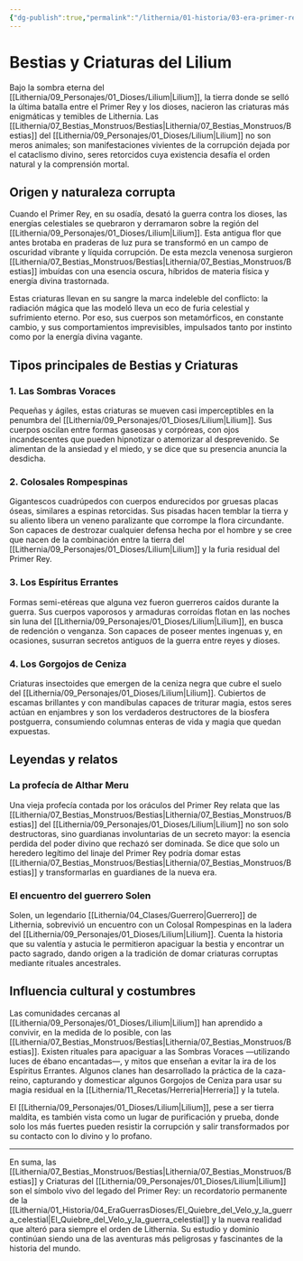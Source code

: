 ```yaml
---
{"dg-publish":true,"permalink":"/lithernia/01-historia/03-era-primer-rey/bestias-y-criaturas-del-lilium/","title":"Bestias y Criaturas del Lilium","tags":["lithernia","bestiario","Lilium"]}
---
```


# Bestias y Criaturas del Lilium

Bajo la sombra eterna del [[Lithernia/09_Personajes/01_Dioses/Lilium\|Lilium]], la tierra donde se selló la última batalla entre el Primer Rey y los dioses, nacieron las criaturas más enigmáticas y temibles de Lithernia. Las [[Lithernia/07_Bestias_Monstruos/Bestias\|Lithernia/07_Bestias_Monstruos/Bestias]] del [[Lithernia/09_Personajes/01_Dioses/Lilium\|Lilium]] no son meros animales; son manifestaciones vivientes de la corrupción dejada por el cataclismo divino, seres retorcidos cuya existencia desafía el orden natural y la comprensión mortal.

## Origen y naturaleza corrupta

Cuando el Primer Rey, en su osadía, desató la guerra contra los dioses, las energías celestiales se quebraron y derramaron sobre la región del [[Lithernia/09_Personajes/01_Dioses/Lilium\|Lilium]]. Esta antigua flor que antes brotaba en praderas de luz pura se transformó en un campo de oscuridad vibrante y líquida corrupción. De esta mezcla venenosa surgieron [[Lithernia/07_Bestias_Monstruos/Bestias\|Lithernia/07_Bestias_Monstruos/Bestias]] imbuídas con una esencia oscura, híbridos de materia física y energía divina trastornada.

Estas criaturas llevan en su sangre la marca indeleble del conflicto: la radiación mágica que las modeló lleva un eco de furia celestial y sufrimiento eterno. Por eso, sus cuerpos son metamórficos, en constante cambio, y sus comportamientos imprevisibles, impulsados tanto por instinto como por la energía divina vagante.

## Tipos principales de Bestias y Criaturas

### 1. **Las Sombras Voraces**

Pequeñas y ágiles, estas criaturas se mueven casi imperceptibles en la penumbra del [[Lithernia/09_Personajes/01_Dioses/Lilium\|Lilium]]. Sus cuerpos oscilan entre formas gaseosas y corpóreas, con ojos incandescentes que pueden hipnotizar o atemorizar al desprevenido. Se alimentan de la ansiedad y el miedo, y se dice que su presencia anuncia la desdicha.

### 2. **Colosales Rompespinas**

Gigantescos cuadrúpedos con cuerpos endurecidos por gruesas placas óseas, similares a espinas retorcidas. Sus pisadas hacen temblar la tierra y su aliento libera un veneno paralizante que corrompe la flora circundante. Son capaces de destrozar cualquier defensa hecha por el hombre y se cree que nacen de la combinación entre la tierra del [[Lithernia/09_Personajes/01_Dioses/Lilium\|Lilium]] y la furia residual del Primer Rey.

### 3. **Los Espíritus Errantes**

Formas semi-etéreas que alguna vez fueron guerreros caídos durante la guerra. Sus cuerpos vaporosos y armaduras corroídas flotan en las noches sin luna del [[Lithernia/09_Personajes/01_Dioses/Lilium\|Lilium]], en busca de redención o venganza. Son capaces de poseer mentes ingenuas y, en ocasiones, susurran secretos antiguos de la guerra entre reyes y dioses.

### 4. **Los Gorgojos de Ceniza**

Criaturas insectoides que emergen de la ceniza negra que cubre el suelo del [[Lithernia/09_Personajes/01_Dioses/Lilium\|Lilium]]. Cubiertos de escamas brillantes y con mandíbulas capaces de triturar magia, estos seres actúan en enjambres y son los verdaderos destructores de la biosfera postguerra, consumiendo columnas enteras de vida y magia que quedan expuestas.

## Leyendas y relatos

### La profecía de Althar Meru

Una vieja profecía contada por los oráculos del Primer Rey relata que las [[Lithernia/07_Bestias_Monstruos/Bestias\|Lithernia/07_Bestias_Monstruos/Bestias]] del [[Lithernia/09_Personajes/01_Dioses/Lilium\|Lilium]] no son solo destructoras, sino guardianas involuntarias de un secreto mayor: la esencia perdida del poder divino que rechazó ser dominada. Se dice que solo un heredero legítimo del linaje del Primer Rey podría domar estas [[Lithernia/07_Bestias_Monstruos/Bestias\|Lithernia/07_Bestias_Monstruos/Bestias]] y transformarlas en guardianes de la nueva era.

### El encuentro del guerrero Solen

Solen, un legendario [[Lithernia/04_Clases/Guerrero\|Guerrero]] de Lithernia, sobrevivió un encuentro con un Colosal Rompespinas en la ladera del [[Lithernia/09_Personajes/01_Dioses/Lilium\|Lilium]]. Cuenta la historia que su valentía y astucia le permitieron apaciguar la bestia y encontrar un pacto sagrado, dando origen a la tradición de domar criaturas corruptas mediante rituales ancestrales.

## Influencia cultural y costumbres

Las comunidades cercanas al [[Lithernia/09_Personajes/01_Dioses/Lilium\|Lilium]] han aprendido a convivir, en la medida de lo posible, con las [[Lithernia/07_Bestias_Monstruos/Bestias\|Lithernia/07_Bestias_Monstruos/Bestias]]. Existen rituales para apaciguar a las Sombras Voraces —utilizando luces de ébano encantadas—, y mitos que enseñan a evitar la ira de los Espíritus Errantes. Algunos clanes han desarrollado la práctica de la caza-reino, capturando y domesticar algunos Gorgojos de Ceniza para usar su magia residual en la [[Lithernia/11_Recetas/Herreria\|Herreria]] y la tutela.

El [[Lithernia/09_Personajes/01_Dioses/Lilium\|Lilium]], pese a ser tierra maldita, es también vista como un lugar de purificación y prueba, donde solo los más fuertes pueden resistir la corrupción y salir transformados por su contacto con lo divino y lo profano.

---

En suma, las [[Lithernia/07_Bestias_Monstruos/Bestias\|Lithernia/07_Bestias_Monstruos/Bestias]] y Criaturas del [[Lithernia/09_Personajes/01_Dioses/Lilium\|Lilium]] son el símbolo vivo del legado del Primer Rey: un recordatorio permanente de la [[Lithernia/01_Historia/04_EraGuerrasDioses/El_Quiebre_del_Velo_y_la_guerra_celestial\|El_Quiebre_del_Velo_y_la_guerra_celestial]] y la nueva realidad que alteró para siempre el orden de Lithernia. Su estudio y dominio continúan siendo una de las aventuras más peligrosas y fascinantes de la historia del mundo.